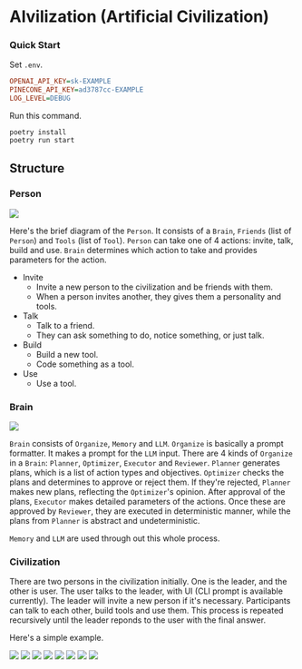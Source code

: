 # AIvilization (Artificial Civilization)

### Quick Start

Set `.env`.

```ini
OPENAI_API_KEY=sk-EXAMPLE
PINECONE_API_KEY=ad3787cc-EXAMPLE
LOG_LEVEL=DEBUG
```

Run this command.

```
poetry install
poetry run start
```

## Structure

### Person

<img src="assets/person.png" />

Here's the brief diagram of the `Person`. It consists of a `Brain`, `Friends` (list of `Person`) and `Tools` (list of `Tool`). `Person` can take one of 4 actions: invite, talk, build and use. `Brain` determines which action to take and provides parameters for the action.

- Invite
  - Invite a new person to the civilization and be friends with them.
  - When a person invites another, they gives them a personality and tools.
- Talk
  - Talk to a friend.
  - They can ask something to do, notice something, or just talk.
- Build
  - Build a new tool.
  - Code something as a tool.
- Use
  - Use a tool.

### Brain

<img src="assets/brain.png" />

`Brain` consists of `Organize`, `Memory` and `LLM`. `Organize` is basically a prompt formatter. It makes a prompt for the `LLM` input. There are 4 kinds of `Organize` in a `Brain`: `Planner`, `Optimizer`, `Executor` and `Reviewer`. `Planner` generates plans, which is a list of action types and objectives. `Optimizer` checks the plans and determines to approve or reject them. If they're rejected, `Planner` makes new plans, reflecting the `Optimizer`'s opinion. After approval of the plans, `Executor` makes detailed parameters of the actions. Once these are approved by `Reviewer`, they are executed in deterministic manner, while the plans from `Planner` is abstract and undeterministic.

`Memory` and `LLM` are used through out this whole process.

### Civilization

There are two persons in the civilization initially. One is the leader, and the other is user. The user talks to the leader, with UI (CLI prompt is available currently). The leader will invite a new person if it's necessary. Participants can talk to each other, build tools and use them. This process is repeated recursively until the leader reponds to the user with the final answer.

Here's a simple example.

<img src="assets/civilization_1.png" />
<img src="assets/civilization_2.png" />
<img src="assets/civilization_3.png" />
<img src="assets/civilization_4.png" />
<img src="assets/civilization_5.png" />
<img src="assets/civilization_6.png" />
<img src="assets/civilization_7.png" />
<img src="assets/civilization_8.png" />
